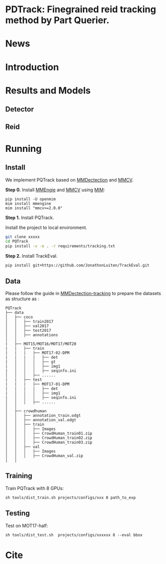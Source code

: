 # PDTrack: Finegrained reid tracking method by Part Querier.

# News

# Introduction

# Results and Models

## Detector

## Reid

# Running 
## Install 

We implement PQTrack based on [MMDectection](https://github.com/open-mmlab/mmdetection) and [MMCV](https://github.com/open-mmlab/mmcv). 

**Step 0.** Install [MMEngie](https://github.com/open-mmlab/mmengine) and [MMCV](https://github.com/open-mmlab/mmcv) using [MIM](https://github.com/open-mmlab/mim):
```
pip install -U openmim
mim install mmengine
mim install "mmcv>=2.0.0"
```

**Step 1.** Install PQTrack.

Install the project to local environment.

```bash
git clone xxxxx
cd PQTrack
pip install -v -e . -r requirements/tracking.txt
```
**Step 2.** Install TrackEval.
```
pip install git+https://github.com/JonathonLuiten/TrackEval.git
```

## Data 

Please follow the guide in [MMDectection-tracking](https://github.com/open-mmlab/mmdetection/blob/main/docs/en/user_guides/tracking_dataset_prepare.md) to prepare the datasets as structure as :
```
PQTrack
├── data
│   ├── coco
│   │   ├── train2017
│   │   ├── val2017
│   │   ├── test2017
│   │   ├── annotations
│   │
|   ├── MOT15/MOT16/MOT17/MOT20
|   |   ├── train
|   |   |   ├── MOT17-02-DPM
|   |   |   |   ├── det
|   │   │   │   ├── gt
|   │   │   │   ├── img1
|   │   │   │   ├── seqinfo.ini
│   │   │   ├── ......
|   |   ├── test
|   |   |   ├── MOT17-01-DPM
|   |   |   |   ├── det
|   │   │   │   ├── img1
|   │   │   │   ├── seqinfo.ini
│   │   │   ├── ......
│   │
│   ├── crowdhuman
│   │   ├── annotation_train.odgt
│   │   ├── annotation_val.odgt
│   │   ├── train
│   │   │   ├── Images
│   │   │   ├── CrowdHuman_train01.zip
│   │   │   ├── CrowdHuman_train02.zip
│   │   │   ├── CrowdHuman_train03.zip
│   │   ├── val
│   │   │   ├── Images
│   │   │   ├── CrowdHuman_val.zip
│   │
```

## Training 
Train PQTrack with 8 GPUs:
```
sh tools/dist_train.sh projects/configs/xxx 8 path_to_exp
```

## Testing
Test on MOT17-half:
```
sh tools/dist_test.sh  projects/configs/xxxxxx 8 --eval bbox
```

# Cite

